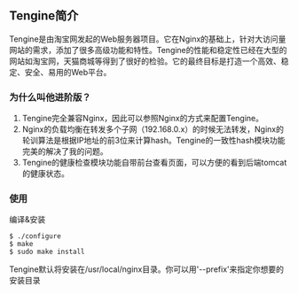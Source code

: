 ## Tengine简介

Tengine是由淘宝网发起的Web服务器项目。它在Nginx的基础上，针对大访问量网站的需求，添加了很多高级功能和特性。Tengine的性能和稳定性已经在大型的网站如淘宝网，天猫商城等得到了很好的检验。它的最终目标是打造一个高效、稳定、安全、易用的Web平台。

### 为什么叫他进阶版？

1. Tengine完全兼容Nginx，因此可以参照Nginx的方式来配置Tengine。
2. Nginx的负载均衡在转发多个子网（192.168.0.x）的时候无法转发，Nginx的轮训算法是根据IP地址的前3位来计算hash。Tengine的一致性hash模块功能完美的解决了我的问题。
3. Tengine的健康检查模块功能自带前台查看页面，可以方便的看到后端tomcat的健康状态。

### 使用

编译&安装

```
$ ./configure
$ make
$ sudo make install
```

Tengine默认将安装在/usr/local/nginx目录。你可以用'--prefix'来指定你想要的安装目录






